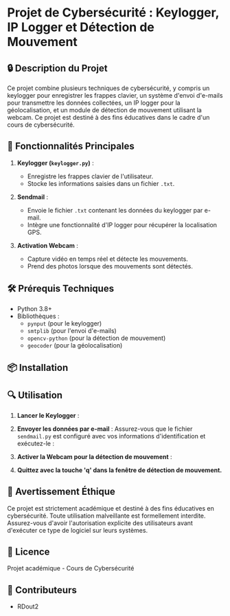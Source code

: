 # Projet de Cybersécurité : Keylogger, IP Logger et Détection de Mouvement

## 🔒 Description du Projet

Ce projet combine plusieurs techniques de cybersécurité, y compris un keylogger pour enregistrer les frappes clavier, un système d'envoi d'e-mails pour transmettre les données collectées, un IP logger pour la géolocalisation, et un module de détection de mouvement utilisant la webcam. Ce projet est destiné à des fins éducatives dans le cadre d'un cours de cybersécurité.

## 🚀 Fonctionnalités Principales

1. **Keylogger (`keylogger.py`)** :
   - Enregistre les frappes clavier de l'utilisateur.
   - Stocke les informations saisies dans un fichier `.txt`.

2. **Sendmail** :
   - Envoie le fichier `.txt` contenant les données du keylogger par e-mail.
   - Intègre une fonctionnalité d'IP logger pour récupérer la localisation GPS.

3. **Activation Webcam** :
   - Capture vidéo en temps réel et détecte les mouvements.
   - Prend des photos lorsque des mouvements sont détectés.

## 🛠️ Prérequis Techniques

- Python 3.8+
- Bibliothèques :
  - `pynput` (pour le keylogger)
  - `smtplib` (pour l'envoi d'e-mails)
  - `opencv-python` (pour la détection de mouvement)
  - `geocoder` (pour la géolocalisation)

## 📦 Installation


## 🔍 Utilisation

1. **Lancer le Keylogger** :
   
2. **Envoyer les données par e-mail** :
Assurez-vous que le fichier `sendmail.py` est configuré avec vos informations d'identification et exécutez-le :

3. **Activer la Webcam pour la détection de mouvement** :

4. **Quittez avec la touche 'q' dans la fenêtre de détection de mouvement.**

## 🔐 Avertissement Éthique

Ce projet est strictement académique et destiné à des fins éducatives en cybersécurité. Toute utilisation malveillante est formellement interdite. Assurez-vous d'avoir l'autorisation explicite des utilisateurs avant d'exécuter ce type de logiciel sur leurs systèmes.

## 📝 Licence

Projet académique - Cours de Cybersécurité

## 👥 Contributeurs

- RDout2



